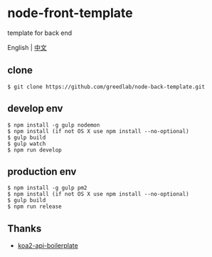 # node-front-template

template for back end

English | [中文](README-CN.md)

## clone

```
$ git clone https://github.com/greedlab/node-back-template.git
```

## develop env

```
$ npm install -g gulp nodemon
$ npm install (if not OS X use npm install --no-optional)
$ gulp build
$ gulp watch
$ npm run develop
```

## production env

```
$ npm install -g gulp pm2
$ npm install (if not OS X use npm install --no-optional)
$ gulp build
$ npm run release
```

## Thanks

* [koa2-api-boilerplate](https://github.com/adrianObel/koa2-api-boilerplate)

